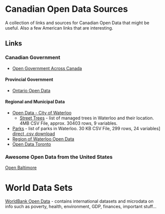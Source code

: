 # Canadian Open Data Sources
A collection of links and sources for Canadian Open Data that might be useful. Also a few American links that are interesting.

## Links

### Canadian Government
* [Open Government Across Canada](http://open.canada.ca/en/maps/open-data-canada)

#### Provincial Government
* [Ontario Open Data](https://www.ontario.ca/page/sharing-government-data)

#### Regional and Municipal Data
* [Open Data - City of Waterloo](http://www.waterloo.ca/en/government/opendata.asp)
  * [Street Trees](http://opendata.city-of-waterloo.opendata.arcgis.com/datasets/bc27d191db554b4aba8845b1d60dd16c_0) - list of managed trees in Waterloo and their location. 4MB CSV File, approx. 30403 rows, 9 variables. 
* [Parks](http://opendata.city-of-waterloo.opendata.arcgis.com/datasets/5934645858f24c06944352c0ce285b4e_0) - list of parks in Waterloo. 30 KB CSV File, 299 rows, 24 variables] [direct .csv download](http://opendata.city-of-waterloo.opendata.arcgis.com/datasets/5934645858f24c06944352c0ce285b4e_0.csv)
* [Region of Waterloo Open Data](http://www.regionofwaterloo.ca/en/regionalGovernment/OpenDataHome.asp)
* [Open Data Toronto](http://www1.toronto.ca/wps/portal/contentonly?vgnextoid=9e56e03bb8d1e310VgnVCM10000071d60f89RCRD)


### Awesome Open Data from the United States
[Open Baltimore](https://data.baltimorecity.gov/)

# World Data Sets
[WorldBank Open Data](http://data.worldbank.org/) - contains international datasets and microdata on info such as poverty, health, environment, GDP, finances, important stuff...
